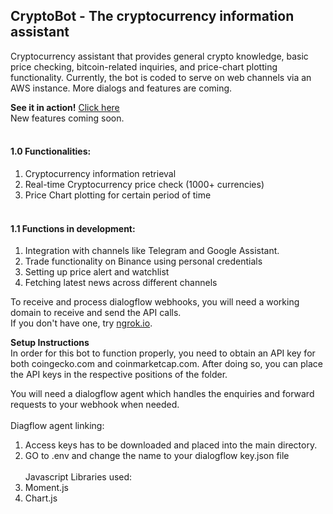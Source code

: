 ## CryptoBot - The cryptocurrency information assistant
Cryptocurrency assistant that provides general crypto knowledge, basic price checking, bitcoin-related inquiries, and price-chart plotting functionality. Currently, the bot is coded to serve on web channels via an AWS instance. More dialogs and features are coming.

**See it in action!** [Click here](https://chanvictor.io/bot)<br/>
New features coming soon.
<br/><br/>
#### 1.0 **Functionalities:**
1. Cryptocurrency information retrieval
2. Real-time Cryptocurrency price check (1000+ currencies)
3. Price Chart plotting for certain period of time
<br/><br/>
#### 1.1 **Functions in development:**
1. Integration with channels like Telegram and Google Assistant.
2. Trade functionality on Binance using personal credentials
3. Setting up price alert and watchlist
4. Fetching latest news across different channels

To receive and process dialogflow webhooks, you will need a working domain to receive and send the API calls.<br/>
If you don't have one, try [ngrok.io](https://ngrok.io).


**Setup Instructions**<br/>
In order for this bot to function properly, you need to obtain an API key for both coingecko.com and coinmarketcap.com.
After doing so, you can place the API keys in the respective positions of the folder.

You will need a dialogflow agent which handles the enquiries and forward requests to your webhook when needed.
<br/><br/>
Diagflow agent linking:
1) Access keys has to be downloaded and placed into the main directory.
2) GO to .env and change the name to your dialogflow key.json file
<br/><br/>
Javascript Libraries used:
1) Moment.js
2) Chart.js
